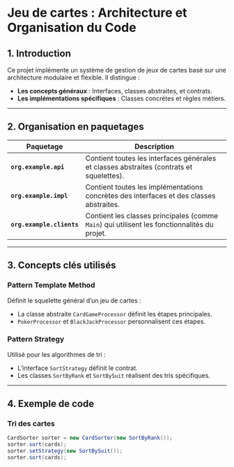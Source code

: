 # Jeu de cartes : Architecture et Organisation du Code

## 1. Introduction

Ce projet implémente un système de gestion de jeux de cartes basé sur une architecture modulaire et flexible. Il distingue :
- **Les concepts généraux** : Interfaces, classes abstraites, et contrats.
- **Les implémentations spécifiques** : Classes concrètes et règles métiers.

---

## 2. Organisation en paquetages

| Paquetage               | Description                                                                                     |
|--------------------------|-------------------------------------------------------------------------------------------------|
| **`org.example.api`**    | Contient toutes les interfaces générales et classes abstraites (contrats et squelettes).       |
| **`org.example.impl`**   | Contient toutes les implémentations concrètes des interfaces et des classes abstraites.        |
| **`org.example.clients`**| Contient les classes principales (comme `Main`) qui utilisent les fonctionnalités du projet.   |

---

## 3. Concepts clés utilisés

### **Pattern Template Method**
Définit le squelette général d’un jeu de cartes :
- La classe abstraite `CardGameProcessor` définit les étapes principales.
- `PokerProcessor` et `BlackJackProcessor` personnalisent ces étapes.

### **Pattern Strategy**
Utilisé pour les algorithmes de tri :
- L’interface `SortStrategy` définit le contrat.
- Les classes `SortByRank` et `SortBySuit` réalisent des tris spécifiques.

---

## 4. Exemple de code

### Tri des cartes
```java
CardSorter sorter = new CardSorter(new SortByRank());
sorter.sort(cards);
sorter.setStrategy(new SortBySuit());
sorter.sort(cards);
